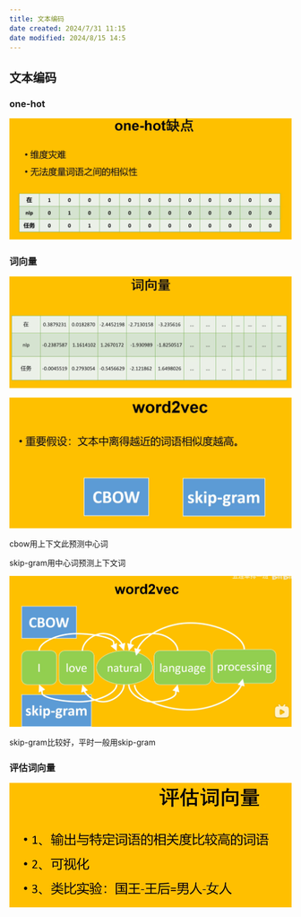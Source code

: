 ```yaml
---
title: 文本编码
date created: 2024/7/31 11:15
date modified: 2024/8/15 14:5
---
```

## 文本编码

### one-hot

![](docs/01attachment/docs/Work/求职知识储备/文本编码/IMG-2025-03-26-11-58-35.png)

### 词向量

![](docs/01attachment/docs/Work/求职知识储备/文本编码/IMG-2025-03-26-11-58-35-1.png)

![](docs/01attachment/docs/Work/求职知识储备/文本编码/IMG-2025-03-26-11-58-35-2.png)

cbow用上下文此预测中心词

skip-gram用中心词预测上下文词

![](docs/01attachment/docs/Work/求职知识储备/文本编码/IMG-2025-03-26-11-58-35-3.png)

skip-gram比较好，平时一般用skip-gram

### 评估词向量

![](docs/01attachment/docs/Work/求职知识储备/文本编码/IMG-2025-03-26-11-58-35-4.png)
